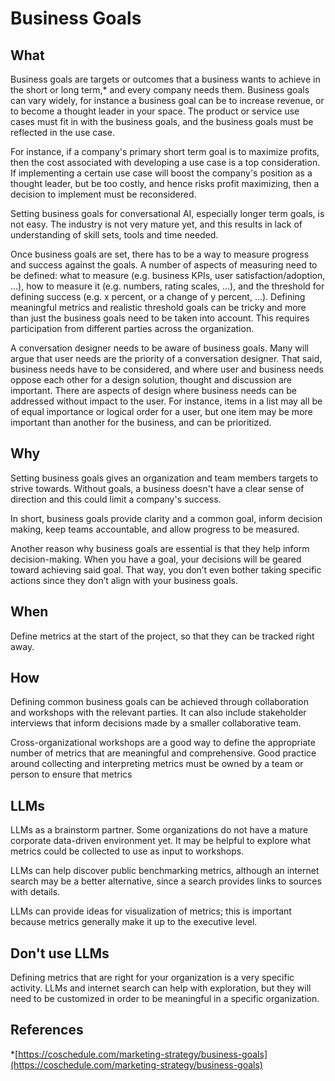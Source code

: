 # Business Goals

## What

Business goals are targets or outcomes that a business wants to achieve in the short or long term,\* and every company needs them. Business goals can vary widely, for instance a business goal can be to increase revenue, or to become a thought leader in your space. The product or service use cases must fit in with the business goals, and the business goals must be reflected in the use case.&#x20;

For instance, if a company's primary short term goal is to maximize profits, then the cost associated with developing a use case is a top consideration. If implementing a certain use case will boost the company's position as a thought leader, but be too costly, and hence risks profit maximizing, then a decision to implement must be reconsidered.&#x20;

Setting business goals for conversational AI, especially longer term goals, is not easy. The industry is not very mature yet, and this results in lack of understanding of skill sets, tools and time needed.&#x20;

Once business goals are set, there has to be a way to measure progress and success against the goals. A number of aspects of measuring need to be defined: what to measure (e.g. business KPIs, user satisfaction/adoption, ...), how to measure it (e.g. numbers, rating scales, ...),  and the threshold for defining success (e.g. x percent, or a change of y percent, ...). Defining meaningful metrics and realistic threshold goals can be tricky and more than just the business goals need to be taken into account. This requires participation from different parties across the organization.

A conversation designer needs to be aware of business goals. Many will argue that user needs are the priority of a conversation designer. That said, business needs have to be considered, and where user and business needs oppose each other for a design solution, thought and discussion are important. There are aspects of design where business needs can be addressed without impact to the user. For instance, items in a list may all be of equal importance or logical order for a user, but one item may be more important than another for the business, and can be prioritized.&#x20;

## Why

Setting business goals gives an organization and team members targets to strive towards. Without goals, a business doesn't have a clear sense of direction and this could limit a company's success.&#x20;

In short, business goals provide clarity and a common goal, inform decision making, keep teams accountable, and allow progress to be measured.&#x20;

Another reason why business goals are essential is that they help inform decision-making. When you have a goal, your decisions will be geared toward achieving said goal. That way, you don’t even bother taking specific actions since they don’t align with your business goals.

## When

Define metrics at the start of the project, so that they can be tracked right away.&#x20;

## How

Defining common business goals can be achieved through collaboration and workshops with the relevant parties. It can also include stakeholder interviews that inform decisions made by a smaller collaborative team. &#x20;

Cross-organizational workshops are a good way to define the appropriate number of metrics that are meaningful and comprehensive. Good practice around collecting and interpreting metrics must be owned by a team or person to ensure that metrics

## LLMs

LLMs as a brainstorm partner. Some organizations do not have a mature corporate data-driven environment yet. It may be helpful to explore what metrics could be collected to use as input to workshops.&#x20;

LLMs can help discover public benchmarking metrics, although an internet search may be a better alternative, since a search provides links to sources with details.&#x20;

LLMs can provide ideas for visualization of metrics; this is important because metrics generally make it up to the executive level.&#x20;

## Don't use LLMs

Defining metrics that are right for your organization is a very specific activity. LLMs and internet search can help with exploration, but they will need to be customized in order to be meaningful in a specific organization. &#x20;

## References

\*[https://coschedule.com/marketing-strategy/business-goals](https://coschedule.com/marketing-strategy/business-goals)
